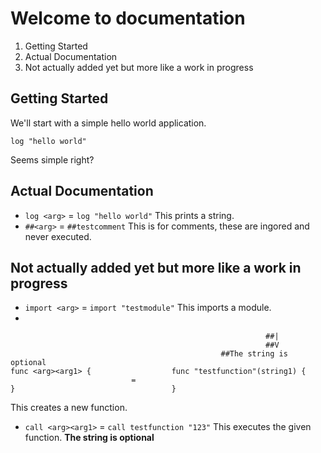 Welcome to documentation
=========================
1. Getting Started
2. Actual Documentation
3. Not actually added yet but more like a work in progress

## Getting Started
We'll start with a simple hello world application.
```
log "hello world"
```
Seems simple right?

## Actual Documentation
* `log <arg>` = `log "hello world"` This prints a string.
* `##<arg>` = `##testcomment` This is for comments, these are ingored and never executed.

## Not actually added yet but more like a work in progress
* `import <arg>` = `import "testmodule"` This imports a module.
*
```
                                                         ##|
                                                         ##V
                                               ##The string is optional
func <arg><arg1> {                  func "testfunction"(string1) {
                           =        
}                                   }
``` 
This creates a new function.
* `call <arg><arg1>` = `call testfunction "123"` This executes the given function. **The string is optional**
